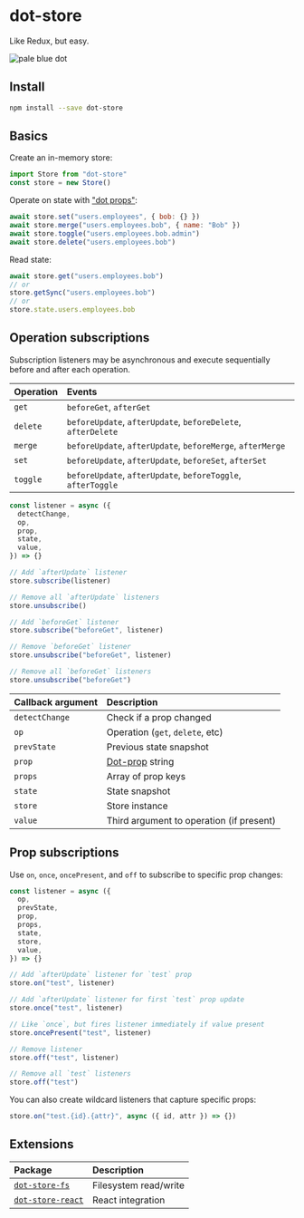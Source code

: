 # dot-store

Like Redux, but easy.

![pale blue dot](https://qph.fs.quoracdn.net/main-qimg-347d2c178e6bf511ee5b91e8276c79fa)

## Install

```bash
npm install --save dot-store
```

## Basics

Create an in-memory store:

```js
import Store from "dot-store"
const store = new Store()
```

Operate on state with ["dot props"](https://github.com/debitoor/dot-prop-immutable#readme):

```js
await store.set("users.employees", { bob: {} })
await store.merge("users.employees.bob", { name: "Bob" })
await store.toggle("users.employees.bob.admin")
await store.delete("users.employees.bob")
```

Read state:

```js
await store.get("users.employees.bob")
// or
store.getSync("users.employees.bob")
// or
store.state.users.employees.bob
```

## Operation subscriptions

Subscription listeners may be asynchronous and execute sequentially before and after each operation.

| Operation | Events                                                       |
| :-------- | :----------------------------------------------------------- |
| `get`     | `beforeGet`, `afterGet`                                      |
| `delete`  | `beforeUpdate`, `afterUpdate`, `beforeDelete`, `afterDelete` |
| `merge`   | `beforeUpdate`, `afterUpdate`, `beforeMerge`, `afterMerge`   |
| `set`     | `beforeUpdate`, `afterUpdate`, `beforeSet`, `afterSet`       |
| `toggle`  | `beforeUpdate`, `afterUpdate`, `beforeToggle`, `afterToggle` |

```js
const listener = async ({
  detectChange,
  op,
  prop,
  state,
  value,
}) => {}

// Add `afterUpdate` listener
store.subscribe(listener)

// Remove all `afterUpdate` listeners
store.unsubscribe()

// Add `beforeGet` listener
store.subscribe("beforeGet", listener)

// Remove `beforeGet` listener
store.unsubscribe("beforeGet", listener)

// Remove all `beforeGet` listeners
store.unsubscribe("beforeGet")
```

| Callback argument | Description                                                              |
| :---------------- | :----------------------------------------------------------------------- |
| `detectChange`    | Check if a prop changed                                                  |
| `op`              | Operation (`get`, `delete`, etc)                                         |
| `prevState`       | Previous state snapshot                                                  |
| `prop`            | [Dot-prop](https://github.com/debitoor/dot-prop-immutable#readme) string |
| `props`           | Array of prop keys                                                       |
| `state`           | State snapshot                                                           |
| `store`           | Store instance                                                           |
| `value`           | Third argument to operation (if present)                                 |

## Prop subscriptions

Use `on`, `once`, `oncePresent`, and `off` to subscribe to specific prop changes:

```js
const listener = async ({
  op,
  prevState,
  prop,
  props,
  state,
  store,
  value,
}) => {}

// Add `afterUpdate` listener for `test` prop
store.on("test", listener)

// Add `afterUpdate` listener for first `test` prop update
store.once("test", listener)

// Like `once`, but fires listener immediately if value present
store.oncePresent("test", listener)

// Remove listener
store.off("test", listener)

// Remove all `test` listeners
store.off("test")
```

You can also create wildcard listeners that capture specific props:

```js
store.on("test.{id}.{attr}", async ({ id, attr }) => {})
```

## Extensions

| Package                                                                                             | Description           |
| :-------------------------------------------------------------------------------------------------- | :-------------------- |
| [`dot-store-fs`](https://github.com/invrs/dot-store/tree/master/packages/dot-store-fs#readme)       | Filesystem read/write |
| [`dot-store-react`](https://github.com/invrs/dot-store/tree/master/packages/dot-store-react#readme) | React integration     |
